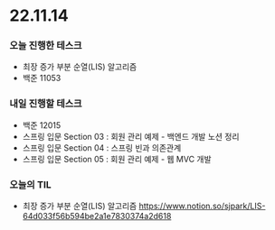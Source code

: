 # 22.11.14

### 오늘 진행한 테스크

- 최장 증가 부분 순열(LIS) 알고리즘
- 백준 11053

### 내일 진행할 테스크

- 백준 12015
- 스프링 입문 Section 03 : 회원 관리 예제 - 백엔드 개발 노션 정리
- 스프링 입문 Section 04 : 스프링 빈과 의존관계
- 스프링 입문 Section 05 : 회원 관리 예제 - 웹 MVC 개발

### 오늘의 TIL

- 최장 증가 부분 순열(LIS) 알고리즘
  https://www.notion.so/sjpark/LIS-64d033f56b594be2a1e7830374a2d618

